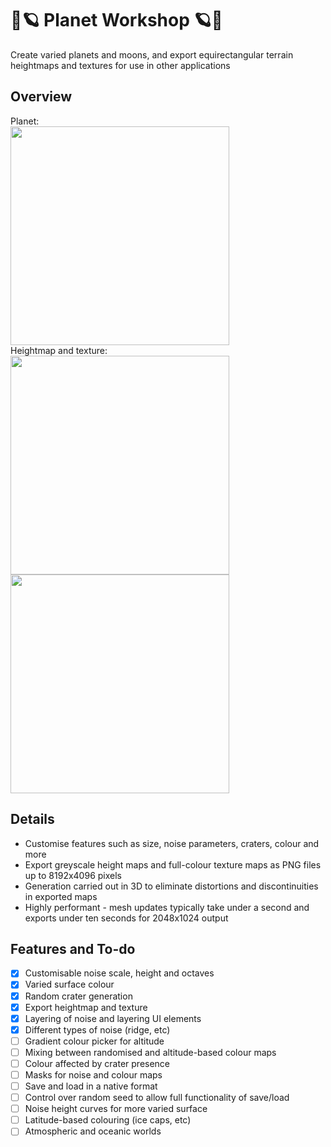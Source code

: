# :stars::ringed_planet: Planet Workshop :ringed_planet::stars:
Create varied planets and moons, and export equirectangular terrain heightmaps and textures for use in other applications

## Overview
Planet:<br>
<img src="https://github.com/carlpilot/Planet-Workshop/blob/main/Assets/plateau%20world.png" width=350><br>
Heightmap and texture:<br>
<img src="https://github.com/carlpilot/Planet-Workshop/blob/main/Assets/plateau%20world.png" width=350>
<img src="https://github.com/carlpilot/Planet-Workshop/blob/main/Assets/plateau%20world.png" width=350>

## Details
- Customise features such as size, noise parameters, craters, colour and more
- Export greyscale height maps and full-colour texture maps as PNG files up to 8192x4096 pixels
- Generation carried out in 3D to eliminate distortions and discontinuities in exported maps
- Highly performant - mesh updates typically take under a second and exports under ten seconds for 2048x1024 output

## Features and To-do
- [x] Customisable noise scale, height and octaves
- [x] Varied surface colour
- [x] Random crater generation
- [x] Export heightmap and texture
- [x] Layering of noise and layering UI elements
- [x] Different types of noise (ridge, etc)
- [ ] Gradient colour picker for altitude
- [ ] Mixing between randomised and altitude-based colour maps
- [ ] Colour affected by crater presence
- [ ] Masks for noise and colour maps
- [ ] Save and load in a native format
- [ ] Control over random seed to allow full functionality of save/load
- [ ] Noise height curves for more varied surface
- [ ] Latitude-based colouring (ice caps, etc)
- [ ] Atmospheric and oceanic worlds
